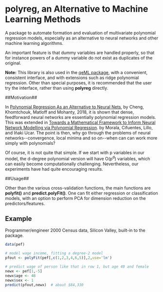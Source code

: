 # polyreg, an Alternative to Machine Learning Methods

A package to automate formation and evaluation of
multivariate polynomial regression models, especially as an alternative
to neural networks and other machine learning algorithms.  

An important feature is that dummy variables are handled properly, so
that for instance powers of a dummy variable do not exist as duplicates
of the original.

**Note:**  This library is also used in the 
[qeML package](https://github.com/matloff/polyreg),
with a
convenient, consistent interface, and with extensions such as ridge
polynomial regression.  Other than special purposes, it is recommended
that the user try the interface, rather than using **polyreg** directly.

##Motivation##

In [Polynomial Regression As an Alternative to Neural
Nets](https://arxiv.org/abs/1806.06850), by Cheng, Khomtchouk, Matloff
and Mohanty, 2018, it is shown that dense, feedforward neural networks
are essentially polynomial regression models.  This was extended in
[Towards a Mathematical Framework to Inform Neural Network Modelling via Polynomial Regression](https://www.meta.org/papers/towards-a-mathematical-framework-to-inform-neural/33984736). 
by Morala, Cifuentes, Lillo, and Iñaki Ucar.  The point is then, why go
through the problems of neural networks--convergence, local minima and
so on--when can can work more simply with polynomials?

Of course, it is not quite that simple.  If we start with p variables in
our model, the d-degree polynomial version will have O(p<sup>d</sup>)
variables, which can easily become computationally challenging.
Nevertheless, our experiments have had quite encouraging results.

##Usage##

Other than the various cross-validation functions, the main functions
are **polyfit()** and **predict.polyFit()**.  One can fit either
regression or classification models, with an option to perform PCA for
dimension reduction on the predictors/features.

## Example

Programmer/engineer 2000 Census data, Silicon Valley, built-in to the
package.  


``` r
data(pef)

# model wage income, fitting a degree-2 model
pfout <- polyFit(pef[,c(1,2,3,4,6,5)],2,use='lm')

# predict wage of person like that in row 1, but age 40 and female
newx <- pef[1,-5]
newx$age <- 48
newx$sex <- 1
predict(pfout,newx)  # about $84,330

```

